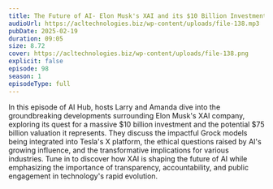 ```yaml
---
title: The Future of AI- Elon Musk's XAI and its $10 Billion Investment 
audioUrl: https://acltechnologies.biz/wp-content/uploads/file-138.mp3
pubDate: 2025-02-19
duration: 09:05
size: 8.72
cover: https://acltechnologies.biz/wp-content/uploads/file-138.png
explicit: false
episode: 98
season: 1
episodeType: full
---
```

In this episode of AI Hub, hosts Larry and Amanda dive into the groundbreaking developments surrounding Elon Musk's XAI company, exploring its quest for a massive $10 billion investment and the potential $75 billion valuation it represents. They discuss the impactful Grock models being integrated into Tesla's X platform, the ethical questions raised by AI's growing influence, and the transformative implications for various industries. Tune in to discover how XAI is shaping the future of AI while emphasizing the importance of transparency, accountability, and public engagement in technology's rapid evolution.
